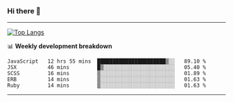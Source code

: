 ### Hi there 👋

-------
[![Top Langs](https://github-readme-stats.vercel.app/api/top-langs/?username=ashish-r)](https://github.com/anuraghazra/github-readme-stats)

📊 **Weekly development breakdown**
<!--START_SECTION:waka-->
```text
JavaScript   12 hrs 55 mins  ██████████████████████▒░░   89.10 % 
JSX          46 mins         █▒░░░░░░░░░░░░░░░░░░░░░░░   05.40 % 
SCSS         16 mins         ▒░░░░░░░░░░░░░░░░░░░░░░░░   01.89 % 
ERB          14 mins         ▒░░░░░░░░░░░░░░░░░░░░░░░░   01.63 % 
Ruby         14 mins         ▒░░░░░░░░░░░░░░░░░░░░░░░░   01.63 % 
```
<!--END_SECTION:waka-->
-------

<!--
**ashish-r/ashish-r** is a ✨ _special_ ✨ repository because its `README.md` (this file) appears on your GitHub profile.

Here are some ideas to get you started:

- 🔭 I’m currently working on ...
- 🌱 I’m currently learning ...
- 👯 I’m looking to collaborate on ...
- 🤔 I’m looking for help with ...
- 💬 Ask me about ...
- 📫 How to reach me: ...
- 😄 Pronouns: ...
- ⚡ Fun fact: ...
-->
